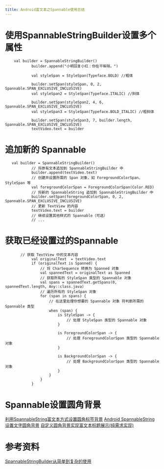 ```yaml
---
title: Android富文本之Spannable使用总结
---
```


# 使用SpannableStringBuilder设置多个属性
```
    val builder = SpannableStringBuilder()
            builder.append("小明回复小红：你在干嘛呀。")

            val styleSpan = StyleSpan(Typeface.BOLD) //粗体

            builder.setSpan(styleSpan, 0, 2, Spannable.SPAN_EXCLUSIVE_INCLUSIVE)
            val styleSpan2 = StyleSpan(Typeface.ITALIC) //斜体

            builder.setSpan(styleSpan2, 4, 6, Spannable.SPAN_EXCLUSIVE_INCLUSIVE)
            val styleSpan3 = StyleSpan(Typeface.BOLD_ITALIC) //粗斜体

            builder.setSpan(styleSpan3, 7, builder.length, Spannable.SPAN_EXCLUSIVE_INCLUSIVE)
            textVideo.text = builder
```
# 追加新的 Spannable
```
   val builder = SpannableStringBuilder()
            // 将原有文本追加到 SpannableStringBuilder 中
            builder.append(textVideo.text)
            // 创建并设置所需的 Span 对象，如 ForegroundColorSpan、StyleSpan 等
            val foregroundColorSpan = ForegroundColorSpan(Color.RED)
            // 将新的 SpannableString 追加到 SpannableStringBuilder 中
            builder.setSpan(foregroundColorSpan, 0, 2, Spannable.SPAN_EXCLUSIVE_INCLUSIVE)
            // 更新 TextView 的内容
            textVideo.text = builder
            // 继续设置其他样式的 Spannable（可选）
            // ...
```
# 获取已经设置过的Spannable
```
       // 获取 TextView 中的文本内容
            val originalText  = textVideo.text
            if (originalText is Spanned) {
                // 将 CharSequence 转换为 Spanned 对象
                val spannedText = originalText as Spanned
                // 获取所有的 StyleSpan 类型的 Spannable 对象
                val spans = spannedText.getSpans(0, spannedText.length, Any::class.java)
                // 遍历所有的 StyleSpan 对象
                for (span in spans) {
                    // 在这里处理你想要的 Spannable 对象 符判断所需的 Spannable 类型
                    when (span) {
                        is StyleSpan -> {
                            // 处理 StyleSpan 类型的 Spannable 对象
                        }

                        is ForegroundColorSpan -> {
                            // 处理 ForegroundColorSpan 类型的 Spannable 对象
                        }

                        is BackgroundColorSpan -> {
                            // 处理 BackgroundColorSpan 类型的 Spannable 对象
                        }
                    }
                }
            }
```

# Spannable设置圆角背景
[利用SpannableString富文本方式设置圆角标签背景](https://juejin.cn/post/7133412865519648799)
[Android SpannableString 设置文字圆角背景](https://blog.csdn.net/zyldzs27/article/details/75091299)
[自定义圆角背景实现富文本标题展示(纯需求实现)](https://www.jianshu.com/p/a9269def0d23)
# 参考资料
[SpannableStringBuilder从简单到复杂的使用](https://blog.csdn.net/wuqingsen1/article/details/88577532)